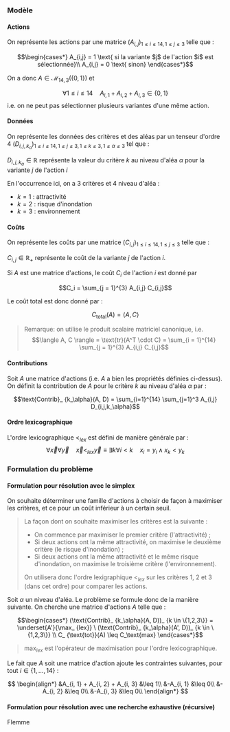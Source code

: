 ### Modèle

#### Actions

On représente les actions par une matrice $(A_{i,j})_{1\leq i\leq 14, 1 \leq j \leq 3}$ telle que :

$$\begin{cases*}
A_{i,j} = 1 \text{ si la variante $j$ de l'action $i$ est sélectionnée}\\
A_{i,j} = 0 \text{ sinon}
\end{cases*}$$

On a donc $A\in\mathcal{M}_{14,3}(\{0,1\})$ et

$$\forall 1 \leq i \leq 14 \quad A_{i, 1} + A_{i, 2} + A_{i, 3} \in \{0,1\}$$
i.e. on ne peut pas sélectionner plusieurs variantes d'une même action.

#### Données

On représente les données des critères et des aléas par un tenseur d'ordre 4 $(D_{i,j,k_\alpha})_{1 \leq i \leq 14, 1 \leq j \leq 3, 1 \leq k \leq 3, 1 \leq \alpha \leq 3}$ tel que :

$D_{i,j,k_\alpha} \in \mathbb{R}$ représente la valeur du critère $k$ au niveau d'aléa $\alpha$ pour la variante $j$ de l'action $i$

En l'occurrence ici, on a 3 critères et 4 niveau d'aléa :

-   $k = 1$ : attractivité
-   $k = 2$ : risque d'inondation
-   $k = 3$ : environnement

#### Coûts

On représente les coûts par une matrice $(C_{i, j})_{1 \leq i \leq 14, 1 \leq j \leq 3}$ telle que :

$C_{i,j} \in \mathbb{R}_+$ représente le coût de la variante $j$ de l'action $i$.

Si $A$ est une matrice d'actions, le coût $C_i$ de l'action $i$ est donné par

$$C_i = \sum_{j = 1}^{3} A_{i,j} C_{i,j}$$

Le coût total est donc donné par :

$$C_\text{total}(A) = \langle A, C \rangle$$

> Remarque: on utilise le produit scalaire matriciel canonique, i.e.
> $$\langle A, C \rangle = \text{tr}(A^T \cdot C) = \sum_{i = 1}^{14} \sum_{j = 1}^{3} A_{i,j} C_{i,j}$$

#### Contributions

Soit $A$ une matrice d'actions (i.e. $A$ a bien les propriétés définies ci-dessus). On définit la contribution de $A$ pour le critère $k$ au niveau d'aléa $\alpha$ par :

$$\text{Contrib}_ {k_\alpha}(A, D) = \sum_{i=1}^{14} \sum_{j=1}^3 A_{i,j} D_{i,j,k_\alpha}$$

#### Ordre lexicographique

L'ordre lexicographique $<_ {lex}$ est défini de manière générale par :
$$\forall \vec{x} \forall \vec{y} \quad \vec{x} <_{lex} \vec{y} \equiv \exists k \forall i < k \quad x_i = y_i \land x_k < y_k$$

### Formulation du problème

#### Formulation pour résolution avec le simplex

On souhaite déterminer une famille d'actions à choisir de façon à maximiser les critères, et ce pour un coût inférieur à un certain seuil.

> La façon dont on souhaite maximiser les critères est la suivante :
>
> -   On commence par maximiser le premier critère (l'attractivité) ;
> -   Si deux actions ont la même attractivité, on maximise le deuxième critère (le risque d'inondation) ;
> -   Si deux actions ont la même attractivité et le même risque d'inondation, on maximise le troisième critère (l'environnement).
>
> On utilisera donc l'ordre lexigraphique $<_ {lex}$ sur les critères 1, 2 et 3 (dans cet ordre) pour comparer les actions.

Soit $\alpha$ un niveau d'aléa. Le problème se formule donc de la manière suivante.
On cherche une matrice d'actions $A$ telle que :

$$\begin{cases*}
(\text{Contrib}_ {k_\alpha}(A, D))_ {k \in \{1,2,3\}} = \underset{A'}{\max_ {lex}} \ (\text{Contrib}_ {k_\alpha}(A', D))_ {k \in \{1,2,3\}} \\
C_ {\text{tot}}(A) \leq C_\text{max}
\end{cases*}$$

> $\max_ {lex}$ est l'opérateur de maximisation pour l'ordre lexicographique.

Le fait que $A$ soit une matrice d'action ajoute les contraintes suivantes, pour tout $i \in \{1, \dots, 14\}$ :

$$
\begin{align*}
&A_{i, 1} + A_{i, 2} + A_{i, 3} &\leq 1\\
&-A_{i, 1} &\leq 0\\
&-A_{i, 2} &\leq 0\\
&-A_{i, 3} &\leq 0\\
\end{align*}
$$

#### Formulation pour résolution avec une recherche exhaustive (récursive)

Flemme
